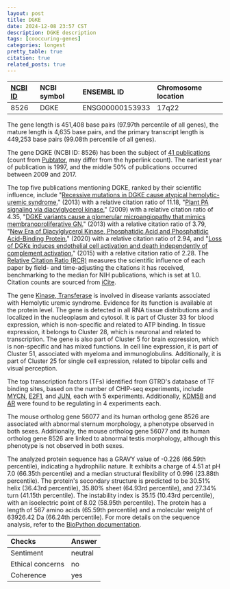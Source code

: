 ```yaml
---
layout: post
title: DGKE
date: 2024-12-08 23:57 CST
description: DGKE description
tags: [cooccuring-genes]
categories: longest
pretty_table: true
citation: true
related_posts: true
---
```




| [NCBI ID](https://www.ncbi.nlm.nih.gov/gene/8526) | NCBI symbol | ENSEMBL ID | Chromosome location |
| :-------- | :------- | :-------- | :------- |
| 8526  | DGKE | ENSG00000153933 | 17q22 |



The gene length is 451,408 base pairs (97.97th percentile of all genes), the mature length is 4,635 base pairs, and the primary transcript length is 449,253 base pairs (99.08th percentile of all genes).


The gene DGKE (NCBI ID: 8526) has been the subject of [41 publications](https://pubmed.ncbi.nlm.nih.gov/?term=%22DGKE%22) (count from [Pubtator](https://academic.oup.com/nar/article/47/W1/W587/5494727), may differ from the hyperlink count). The earliest year of publication is 1997, and the middle 50% of publications occurred between 2009 and 2017.


The top five publications mentioning DGKE, ranked by their scientific influence, include "[Recessive mutations in DGKE cause atypical hemolytic-uremic syndrome.](https://pubmed.ncbi.nlm.nih.gov/23542698)" (2013) with a relative citation ratio of 11.18, "[Plant PA signaling via diacylglycerol kinase.](https://pubmed.ncbi.nlm.nih.gov/19394438)" (2009) with a relative citation ratio of 4.35, "[DGKE variants cause a glomerular microangiopathy that mimics membranoproliferative GN.](https://pubmed.ncbi.nlm.nih.gov/23274426)" (2013) with a relative citation ratio of 3.79, "[New Era of Diacylglycerol Kinase, Phosphatidic Acid and Phosphatidic Acid-Binding Protein.](https://pubmed.ncbi.nlm.nih.gov/32947951)" (2020) with a relative citation ratio of 2.94, and "[Loss of DGKε induces endothelial cell activation and death independently of complement activation.](https://pubmed.ncbi.nlm.nih.gov/25498910)" (2015) with a relative citation ratio of 2.28. The [Relative Citation Ratio (RCR)](https://journals.plos.org/plosbiology/article?id=10.1371/journal.pbio.1002541) measures the scientific influence of each paper by field- and time-adjusting the citations it has received, benchmarking to the median for NIH publications, which is set at 1.0. Citation counts are sourced from [iCite](https://icite.od.nih.gov).


The gene [Kinase, Transferase](https://www.proteinatlas.org/[Ensembl]-[Gene]) is involved in disease variants associated with Hemolytic uremic syndrome. Evidence for its function is available at the protein level. The gene is detected in all RNA tissue distributions and is localized in the nucleoplasm and cytosol. It is part of Cluster 33 for blood expression, which is non-specific and related to ATP binding. In tissue expression, it belongs to Cluster 28, which is neuronal and related to transcription. The gene is also part of Cluster 5 for brain expression, which is non-specific and has mixed functions. In cell line expression, it is part of Cluster 51, associated with myeloma and immunoglobulins. Additionally, it is part of Cluster 25 for single cell expression, related to bipolar cells and visual perception.


The top transcription factors (TFs) identified from GTRD's database of TF binding sites, based on the number of CHIP-seq experiments, include [MYCN](https://www.ncbi.nlm.nih.gov/gene/4613), [E2F1](https://www.ncbi.nlm.nih.gov/gene/1869), and [JUN](https://www.ncbi.nlm.nih.gov/gene/3725), each with 5 experiments. Additionally, [KDM5B](https://www.ncbi.nlm.nih.gov/gene/10765) and [AR](https://www.ncbi.nlm.nih.gov/gene/367) were found to be regulating in 4 experiments each.








The mouse ortholog gene 56077 and its human ortholog gene 8526 are associated with abnormal sternum morphology, a phenotype observed in both sexes. Additionally, the mouse ortholog gene 56077 and its human ortholog gene 8526 are linked to abnormal testis morphology, although this phenotype is not observed in both sexes.


The analyzed protein sequence has a GRAVY value of -0.226 (66.59th percentile), indicating a hydrophilic nature. It exhibits a charge of 4.51 at pH 7.0 (66.35th percentile) and a median structural flexibility of 0.996 (23.88th percentile). The protein's secondary structure is predicted to be 30.51% helix (36.43rd percentile), 35.80% sheet (64.93rd percentile), and 27.34% turn (41.15th percentile). The instability index is 35.15 (10.43rd percentile), with an isoelectric point of 8.02 (58.95th percentile). The protein has a length of 567 amino acids (65.59th percentile) and a molecular weight of 63926.42 Da (66.24th percentile). For more details on the sequence analysis, refer to the [BioPython documentation](https://biopython.org/docs/1.75/api/Bio.SeqUtils.ProtParam.html).



| Checks    | Answer |
| :-------- | :------- |
| Sentiment  | neutral   |
| Ethical concerns | no     |
| Coherence    | yes    |